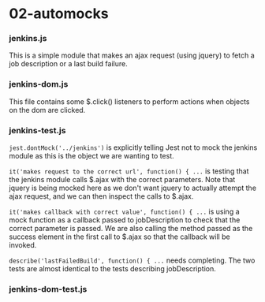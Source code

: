 02-automocks
============

### jenkins.js

This is a simple module that makes an ajax request (using jquery) to fetch a job description or a last build failure.

### jenkins-dom.js

This file contains some $.click() listeners to perform actions when objects on the dom are clicked.

### jenkins-test.js

`jest.dontMock('../jenkins')` is explicitly telling Jest not to mock the jenkins module as this is the object we are wanting to test.

`it('makes request to the correct url', function() { ...` is testing that the jenkins module calls $.ajax with the correct parameters. Note that jquery is being mocked here as we don't want jquery to actually attempt the ajax request, and we can then inspect the calls to $.ajax.

`it('makes callback with correct value', function() { ...` is using a mock function as a callback passed to jobDescription to check that the correct parameter is passed. We are also calling the method passed as the success element in the first call to $.ajax so that the callback will be invoked.

`describe('lastFailedBuild', function() { ...` needs completing. The two tests are almost identical to the tests describing jobDescription.

### jenkins-dom-test.js

